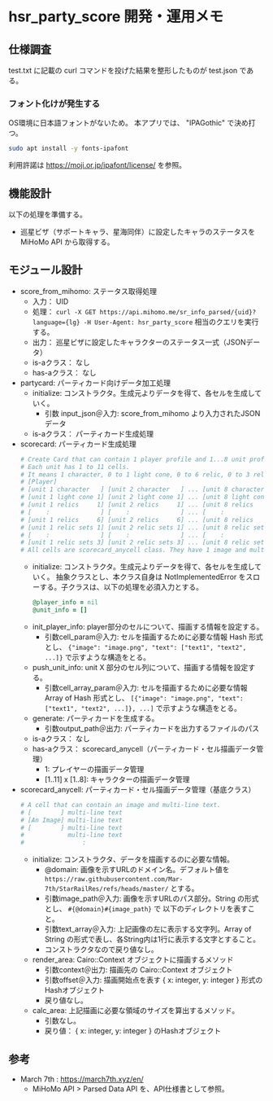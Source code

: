 # hsr_party_score 開発・運用メモ

## 仕様調査

test.txt に記載の curl コマンドを投げた結果を整形したものが test.json である。

### フォント化けが発生する

OS環境に日本語フォントがないため。
本アプリでは、 "IPAGothic" で決め打つ。

```sh
sudo apt install -y fonts-ipafont
```

利用許諾は https://moji.or.jp/ipafont/license/ を参照。

## 機能設計

以下の処理を準備する。

* 巡星ビザ（サポートキャラ、星海同伴）に設定したキャラのステータスを MiHoMo API から取得する。

## モジュール設計

* score_from_mihomo: ステータス取得処理
  * 入力： UID
  * 処理： `curl -X GET https://api.mihomo.me/sr_info_parsed/{uid}?language={lg} -H User-Agent: hsr_party_score` 相当のクエリを実行する。
  * 出力： 巡星ビザに設定したキャラクターのステータス一式（JSONデータ）
  * is-aクラス： なし
  * has-aクラス： なし
* partycard: パーティカード向けデータ加工処理
  * initialize: コンストラクタ。生成元よりデータを得て、各セルを生成していく。
    * 引数 input_json＠入力: score_from_mihomo より入力されたJSONデータ
  * is-aクラス： パーティカード生成処理
* scorecard: パーティカード生成処理
  ```sh
  # Create Card that can contain 1 player profile and 1...8 unit profile.
  # Each unit has 1 to 11 cells.
  # It means 1 character, 0 to 1 light cone, 0 to 6 relic, 0 to 3 relic set effect.
  # [Player]
  # [unit 1 character   ] [unit 2 character   ] ... [unit 8 character   ]
  # [unit 1 light cone 1] [unit 2 light cone 1] ... [unit 8 light cone 1]
  # [unit 1 relics     1] [unit 2 relics     1] ... [unit 8 relics     1]
  # [    :              ] [    :              ] ... [    :              ]
  # [unit 1 relics     6] [unit 2 relics     6] ... [unit 8 relics     6]
  # [unit 1 relic sets 1] [unit 2 relic sets 1] ... [unit 8 relic sets 1]
  # [    :              ] [    :              ] ... [    :              ]
  # [unit 1 relic sets 3] [unit 2 relic sets 3] ... [unit 8 relic sets 3]
  # All cells are scorecard_anycell class. They have 1 image and multi text line.
  ```
  * initialize: コンストラクタ。生成元よりデータを得て、各セルを生成していく。
    抽象クラスとし、本クラス自身は NotImplementedError をスローする。子クラスは、以下の処理を必須入力とする。
    ```ruby
    @player_info = nil
    @unit_info = []
    ```
  * init_player_info: player部分のセルについて、描画する情報を設定する。
    * 引数cell_param＠入力: セルを描画するために必要な情報
      Hash 形式とし、 `{"image": "image.png", "text": ["text1", "text2", ...]}` で示すような構造をとる。
  * push_unit_info: unit X 部分のセル列について、描画する情報を設定する。
    * 引数cell_array_param＠入力: セルを描画するために必要な情報
      Array of Hash 形式とし、 `[{"image": "image.png", "text": ["text1", "text2", ...]}, ...]` で示すような構造をとる。
  * generate: パーティカードを生成する。
    * 引数output_path＠出力: パーティカードを出力するファイルのパス
  * is-aクラス： なし
  * has-aクラス： scorecard_anycell（パーティカード・セル描画データ管理）
    * 1: プレイヤーの描画データ管理
    * [1..11] x [1..8]: キャラクターの描画データ管理
* scorecard_anycell: パーティカード・セル描画データ管理（基底クラス）
  ```sh
  # A cell that can contain an image and multi-line text.
  # [        ] multi-line text
  # [An Image] multi-line text
  # [        ] multi-line text
  #            multi-line text
  #                :
  ```
  * initialize: コンストラクタ、データを描画するのに必要な情報。
    * @domain: 画像を示すURLのドメイン名。デフォルト値を `https://raw.githubusercontent.com/Mar-7th/StarRailRes/refs/heads/master/` とする。
    * 引数image_path＠入力: 画像を示すURLのパス部分。String の形式とし、 `#{@domain}#{image_path}` で 以下のディレクトリを表すこと。
    * 引数text_array＠入力: 上記画像の左に表示する文字列。Array of String の形式で表し、各String内は1行に表示する文字とすること。
    * コンストラクタなので戻り値なし。
  * render_area: Cairo::Context オブジェクトに描画するメソッド
    * 引数context＠出力: 描画先の Cairo::Context オブジェクト
    * 引数offset＠入力: 描画開始点を表す { x: integer, y: integer } 形式のHashオブジェクト
    * 戻り値なし。
  * calc_area: 上記描画に必要な領域のサイズを算出するメソッド。
    * 引数なし。
    * 戻り値： { x: integer, y: integer } のHashオブジェクト

## 参考

* March 7th : https://march7th.xyz/en/
  * MiHoMo API > Parsed Data API を、API仕様書として参照。

